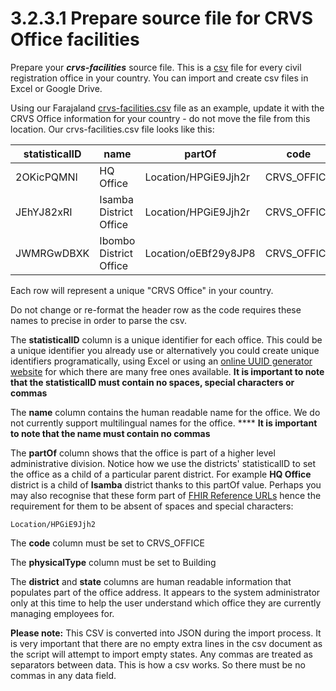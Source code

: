# 3.2.3.1 Prepare source file for CRVS Office facilities



Prepare your _**crvs-facilities**_ source file.  This is a [csv](https://en.wikipedia.org/wiki/Comma-separated\_values) file for every civil registration office in your country.  You can import and create csv files in Excel or Google Drive.

Using our Farajaland [crvs-facilities.csv](https://github.com/opencrvs/opencrvs-farajaland/blob/master/src/features/facilities/source/crvs-facilities.csv) file as an example, update it with the CRVS Office information for your country - do not move the file from this location.  Our crvs-facilities.csv file looks like this:



| statisticalID | name                   | partOf               | code         | physicalType | district        | state            |
| ------------- | ---------------------- | -------------------- | ------------ | ------------ | --------------- | ---------------- |
| 2OKicPQMNI    | HQ Office              | Location/HPGiE9Jjh2r | CRVS\_OFFICE | Building     | Isamba District | Central Province |
| JEhYJ82xRI    | Isamba District Office | Location/HPGiE9Jjh2r | CRVS\_OFFICE | Building     | Isamba District | Central Province |
| JWMRGwDBXK    | Ibombo District Office | Location/oEBf29y8JP8 | CRVS\_OFFICE | Building     | Ibombo District | Central Province |

Each row will represent a unique "CRVS Office" in your country.

Do not change or re-format the header row as the code requires these names to precise in order to parse the csv.

The **statisticalID** column is a unique identifier for each office.  This could be a unique identifier you already use or alternatively you could create unique identifiers programatically, using Excel or using an [online UUID generator website](https://www.345tool.com/generator/random-id-generator) for which there are many free ones available.  **It is important to note that the statisticalID must contain no spaces, special characters or commas**

The **name** column contains the human readable name for the office.  We do not currently support multilingual names for the office.  **** **It is important to note that the name must contain no commas**

The **partOf** column shows that the office is part of a higher level administrative division.  Notice how we use the districts' statisticalID to set the office as a child of a particular parent district.   For example **HQ Office** district is a child of **Isamba** district thanks to this partOf value. Perhaps you may also recognise that these form part of [FHIR Reference URLs](https://www.hl7.org/fhir/references-definitions.html#Reference.reference) hence the requirement for them to be absent of spaces and special characters:

```
Location/HPGiE9Jjh2
```

The **code** column must be set to CRVS\_OFFICE

The **physicalType** column must be set to Building

The **district** and **state** columns are human readable information that populates part of the office address. It appears to the system administrator only at this time to help the user understand which office they are currently managing employees for.&#x20;

**Please note:** This CSV is converted into JSON during the import process.  It is very important that there are no empty extra lines in the csv document as the script will attempt to import empty states.  Any commas are treated as separators between data.  This is how a csv works.  So there must be no commas in any data field.
